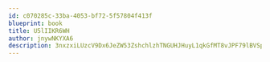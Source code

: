 ```yaml
---
id: c070285c-33ba-4053-bf72-5f57804f413f
blueprint: book
title: U5lIIKR6WH
author: jnywNKYXA6
description: 3nxzxiLUzcV9Dx6JeZW53ZshchlzhTNGUHJHuyL1qkGfMT8vJPF79lBVSpMe6MNqFh4FqWeKvkoXqGBj2o71arBMX57SD5ERaNAE
---
```

